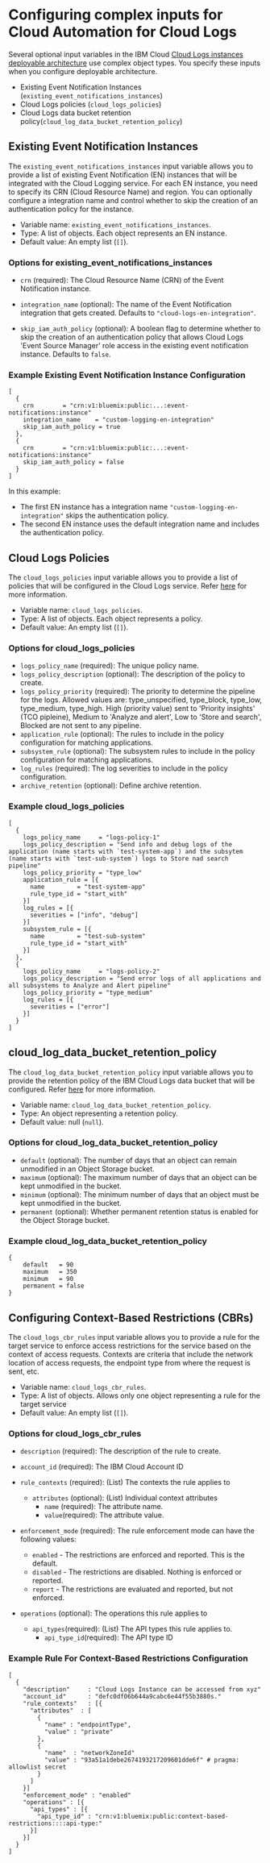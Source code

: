 # Configuring complex inputs for Cloud Automation for Cloud Logs

Several optional input variables in the IBM Cloud [Cloud Logs instances deployable architecture](https://cloud.ibm.com/catalog#deployable_architecture) use complex object types. You specify these inputs when you configure deployable architecture.

* Existing Event Notification Instances (`existing_event_notifications_instances`)
* Cloud Logs policies (`cloud_logs_policies`)
* Cloud Logs data bucket retention policy(`cloud_log_data_bucket_retention_policy`)

## Existing Event Notification Instances <a name="existing_event_notifications_instances"></a>

The `existing_event_notifications_instances` input variable allows you to provide a list of existing Event Notification (EN) instances that will be integrated with the Cloud Logging service. For each EN instance, you need to specify its CRN (Cloud Resource Name) and region. You can optionally configure a integration name and control whether to skip the creation of an authentication policy for the instance.

* Variable name: `existing_event_notifications_instances`.
* Type: A list of objects. Each object represents an EN instance.
* Default value: An empty list (`[]`).

### Options for existing_event_notifications_instances

* `crn` (required): The Cloud Resource Name (CRN) of the Event Notification instance.

* `integration_name` (optional): The name of the Event Notification integration that gets created. Defaults to `"cloud-logs-en-integration"`.

* `skip_iam_auth_policy` (optional): A boolean flag to determine whether to skip the creation of an authentication policy that allows Cloud Logs 'Event Source Manager' role access in the existing event notification instance. Defaults to `false`.

### Example Existing Event Notification Instance Configuration

```hcl
[
  {
    crn        = "crn:v1:bluemix:public:...:event-notifications:instance"
    integration_name    = "custom-logging-en-integration"
    skip_iam_auth_policy = true
  },
  {
    crn        = "crn:v1:bluemix:public:...:event-notifications:instance"
    skip_iam_auth_policy = false
  }
]
```

In this example:

* The first EN instance has a integration name `"custom-logging-en-integration"` skips the authentication policy.
* The second EN instance uses the default integration name and includes the authentication policy.

## Cloud Logs Policies <a name="cloud_logs_policies"></a>

The `cloud_logs_policies` input variable allows you to provide a list of policies that will be configured in the Cloud Logs service. Refer [here](https://cloud.ibm.com/docs/cloud-logs?topic=cloud-logs-tco-optimizer) for more information.

* Variable name: `cloud_logs_policies`.
* Type: A list of objects. Each object represents a policy.
* Default value: An empty list (`[]`).

### Options for cloud_logs_policies

* `logs_policy_name` (required): The unique policy name.
* `logs_policy_description` (optional): The description of the policy to create.
* `logs_policy_priority` (required): The priority to determine the pipeline for the logs. Allowed values are: type_unspecified, type_block, type_low, type_medium, type_high. High (priority value) sent to 'Priority insights' (TCO pipleine), Medium to 'Analyze and alert', Low to 'Store and search', Blocked are not sent to any pipeline.
* `application_rule` (optional): The rules to include in the policy configuration for matching applications.
* `subsystem_rule` (optional): The subsystem rules to include in the policy configuration for matching applications.
* `log_rules` (required): The log severities to include in the policy configuration.
* `archive_retention` (optional): Define archive retention.

### Example cloud_logs_policies

```hcl
[
  {
    logs_policy_name     = "logs-policy-1"
    logs_policy_description = "Send info and debug logs of the application (name starts with `test-system-app`) and the subsytem (name starts with `test-sub-system`) logs to Store nad search pipeline"
    logs_policy_priority = "type_low"
    application_rule = [{
      name         = "test-system-app"
      rule_type_id = "start_with"
    }]
    log_rules = [{
      severities = ["info", "debug"]
    }]
    subsystem_rule = [{
      name         = "test-sub-system"
      rule_type_id = "start_with"
    }]
  },
  {
    logs_policy_name     = "logs-policy-2"
    logs_policy_description = "Send error logs of all applications and all subsystems to Analyze and Alert pipeline"
    logs_policy_priority = "type_medium"
    log_rules = [{
      severities = ["error"]
    }]
  }
]
```

## cloud_log_data_bucket_retention_policy <a name="cloud_log_data_bucket_retention_policy"></a>

The `cloud_log_data_bucket_retention_policy` input variable allows you to provide the retention policy of the IBM Cloud Logs data bucket that will be configured. Refer [here](https://cloud.ibm.com/docs/cloud-object-storage?topic=cloud-object-storage-immutable) for more information.

* Variable name: `cloud_log_data_bucket_retention_policy`.
* Type: An object representing a retention policy.
* Default value: null (`null`).

### Options for cloud_log_data_bucket_retention_policy

* `default` (optional): The number of days that an object can remain unmodified in an Object Storage bucket.
* `maximum` (optional): The maximum number of days that an object can be kept unmodified in the bucket.
* `minimum` (optional): The minimum number of days that an object must be kept unmodified in the bucket.
* `permanent` (optional): Whether permanent retention status is enabled for the Object Storage bucket.

### Example cloud_log_data_bucket_retention_policy

```hcl
{
    default   = 90
    maximum   = 350
    minimum   = 90
    permanent = false
}
```

## Configuring Context-Based Restrictions (CBRs) <a name="cloud_logs_cbr_rules"></a>

The `cloud_logs_cbr_rules` input variable allows you to provide a rule for the target service to enforce access restrictions for the service based on the context of access requests. Contexts are criteria that include the network location of access requests, the endpoint type from where the request is sent, etc.

* Variable name: `cloud_logs_cbr_rules`.
* Type: A list of objects. Allows only one object representing a rule for the target service
* Default value: An empty list (`[]`).

### Options for cloud_logs_cbr_rules

* `description` (required): The description of the rule to create.
* `account_id` (required): The IBM Cloud Account ID
* `rule_contexts` (required): (List) The contexts the rule applies to
  * `attributes` (optional): (List) Individual context attributes
    * `name` (required): The attribute name.
    * `value`(required): The attribute value.

* `enforcement_mode` (required): The rule enforcement mode can have the following values:
  * `enabled` - The restrictions are enforced and reported. This is the default.
  * `disabled` - The restrictions are disabled. Nothing is enforced or reported.
  * `report` - The restrictions are evaluated and reported, but not enforced.
* `operations` (optional): The operations this rule applies to
  * `api_types`(required): (List) The API types this rule applies to.
    * `api_type_id`(required): The API type ID

### Example Rule For Context-Based Restrictions Configuration

```hcl
[
  {
    "description"     : "Cloud Logs Instance can be accessed from xyz"
    "account_id"      : "defc0df06b644a9cabc6e44f55b3880s."
    "rule_contexts"   : [{
      "attributes"  : [
        {
          "name" : "endpointType",
          "value" : "private"
        },
        {
          "name"  : "networkZoneId"
          "value" : "93a51a1debe2674193217209601dde6f" # pragma: allowlist secret
        }
      ]
    }]
    "enforcement_mode" : "enabled"
    "operations" : [{
      "api_types" : [{
        "api_type_id" : "crn:v1:bluemix:public:context-based-restrictions::::api-type:"
      }]
    }]
  }
]
```
